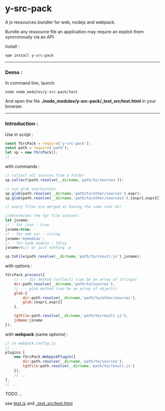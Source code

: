 # y-src-pack

A js ressources bundler for web, nodejs and webpack.

Bundle any ressource file an application may require an exploit them syncronously via an API.

Install :

```
npm install y-src-pack
```
<hr/>

### Demo :
In command line, launch
```
node node_modules/y-src-pack/test
```
And open the file **./node_modules/y-src-pack/_test_src/test.html** in your browser.
<hr/>

### Introduction :

Use in script :

```javascript
const YSrcPack = require('y-src-pack');
const path = require('path');
let sp = new YSrcPack();
// ...
```

with commands :
```javascript
// collect all sources from a folder
sp.collect(path.resolve(__dirname,'path/to/sources'));

// use glob expressions
sp.glob(path.resolve(__dirname,'path/to/other/sources'),expr);
sp.glob(path.resolve(__dirname,'path/to/other/sources2'),[expr1,expr2]);

// every files are merged as having the same root dir

//determines the tgt file content:
let jsname;
// - for json : true
jsname=true;
// - for web var : string
jsname='mymedias';
// - for node module : falsy
jsname=0;// or just nothing :p

sp.toFile(path.resolve(__dirname,'path/to/result.js'),jsname);
```

with options :
```javascript
YSrcPack.process({
	// --- dir method (collect) (can be an array of strings)
	dir:path.resolve(__dirname,'path/to/sources'),
	// --- glob method (can be an array of objects)
	glob:{
		dir:path.resolve(__dirname,'path/to/other/sources'),
		glob:[expr1,expr2]
	},

	tgtFile:path.resolve(__dirname,'path/to/result.js'),
	jsName:jsname
});
```

with **webpack** (same options) :
```javascript
// in webpack.config.js
// ...
plugins:[
	new YSrcPack.WebpackPlugin({
		dir:path.resolve(__dirname,'path/to/sources'),
		tgtFile:path.resolve(__dirname,'path/to/result.js')
	}),
	// ...
],
// ...

```
TODO ...


see [test.js](https://github.com/yorgsite/y-src-pack/blob/master/test.js) and [_test_src/test.html](https://github.com/yorgsite/y-src-pack/blob/master/_test_src/test.html)
